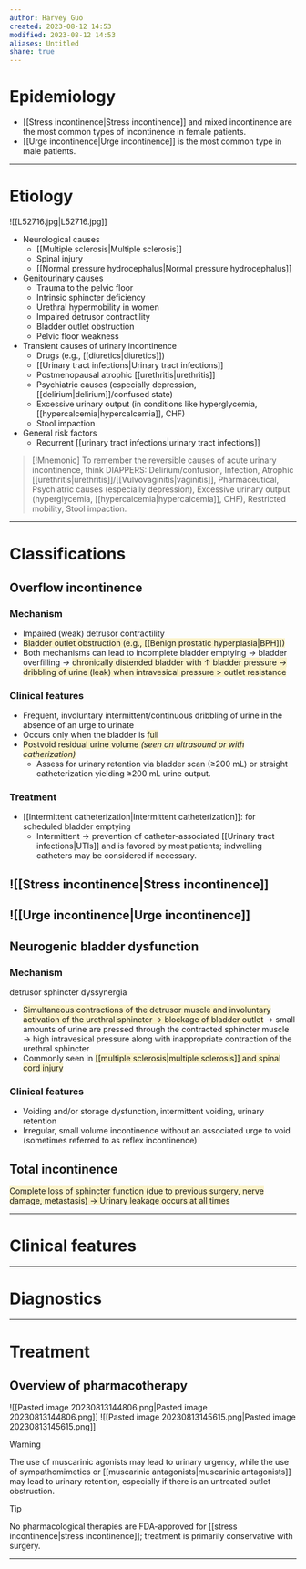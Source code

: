 ```yaml
---
author: Harvey Guo
created: 2023-08-12 14:53
modified: 2023-08-12 14:53
aliases: Untitled
share: true
---
```

# Epidemiology
- [[Stress incontinence|Stress incontinence]] and mixed incontinence are the most common types of incontinence in female patients.
- [[Urge incontinence|Urge incontinence]] is the most common type in male patients.

---
# Etiology
![[L52716.jpg|L52716.jpg]]
- Neurological causes
	- [[Multiple sclerosis|Multiple sclerosis]]
	- Spinal injury
	- [[Normal pressure hydrocephalus|Normal pressure hydrocephalus]]
- Genitourinary causes
	- Trauma to the pelvic floor 
	- Intrinsic sphincter deficiency
	- Urethral hypermobility in women
	- Impaired detrusor contractility
	- Bladder outlet obstruction
	- Pelvic floor weakness
- Transient causes of urinary incontinence
	- Drugs (e.g., [[diuretics|diuretics]])
	- [[Urinary tract infections|Urinary tract infections]]
	- Postmenopausal atrophic [[urethritis|urethritis]]
	- Psychiatric causes (especially depression, [[delirium|delirium]]/confused state)
	- Excessive urinary output (in conditions like hyperglycemia, [[hypercalcemia|hypercalcemia]], CHF)
	- Stool impaction
- General risk factors
	- Recurrent [[urinary tract infections|urinary tract infections]]

 >[!Mnemonic] 
>To remember the reversible causes of acute urinary incontinence, think DIAPPERS: Delirium/confusion, Infection, Atrophic [[urethritis|urethritis]]/[[Vulvovaginitis|vaginitis]], Pharmaceutical, Psychiatric causes (especially depression), Excessive urinary output (hyperglycemia, [[hypercalcemia|hypercalcemia]], CHF), Restricted mobility, Stool impaction.

---
# Classifications
## Overflow incontinence
### Mechanism
- Impaired (weak) detrusor contractility
- <span style="background:rgba(240, 200, 0, 0.2)">Bladder outlet obstruction (e.g., [[Benign prostatic hyperplasia|BPH]])</span>
- Both mechanisms can lead to incomplete bladder emptying → bladder overfilling → <span style="background:rgba(240, 200, 0, 0.2)">chronically distended bladder with ↑ bladder pressure → dribbling of urine (leak) when intravesical pressure > outlet resistance</span>
### Clinical features
- Frequent, involuntary intermittent/continuous dribbling of urine in the absence of an urge to urinate
- Occurs only when the bladder is <span style="background:rgba(240, 200, 0, 0.2)">full</span>
- <span style="background:rgba(240, 200, 0, 0.2)">Postvoid residual urine volume *(seen on ultrasound or with catherization)*</span>
	- Assess for urinary retention via bladder scan (≥200 mL) or straight catheterization yielding ≥200 mL urine output.
### Treatment
- [[Intermittent catheterization|Intermittent catheterization]]: for scheduled bladder emptying
	- Intermittent -> prevention of catheter-associated [[Urinary tract infections|UTIs]] and is favored by most patients; indwelling catheters may be considered if necessary.
## ![[Stress incontinence|Stress incontinence]]
## ![[Urge incontinence|Urge incontinence]]
## Neurogenic bladder dysfunction
### Mechanism
detrusor sphincter dyssynergia
- <span style="background:rgba(240, 200, 0, 0.2)">Simultaneous contractions of the detrusor muscle and involuntary activation of the urethral sphincter → blockage of bladder outlet</span> → small amounts of urine are pressed through the contracted sphincter muscle → high intravesical pressure along with inappropriate contraction of the urethral sphincter
- Commonly seen in <span style="background:rgba(240, 200, 0, 0.2)">[[multiple sclerosis|multiple sclerosis]] and spinal cord injury </span>
### Clinical features
- Voiding and/or storage dysfunction, intermittent voiding, urinary retention
- Irregular, small volume incontinence without an associated urge to void (sometimes referred to as reflex incontinence)
## Total incontinence
<span style="background:rgba(240, 200, 0, 0.2)">Complete loss of sphincter function (due to previous surgery, nerve damage, metastasis) → Urinary leakage occurs at all times</span>


---
# Clinical features


---
# Diagnostics


---
# Treatment
## Overview of pharmacotherapy
![[Pasted image 20230813144806.png|Pasted image 20230813144806.png]]
![[Pasted image 20230813145615.png|Pasted image 20230813145615.png]]
>[!warning] 
>The use of muscarinic agonists may lead to urinary urgency, while the use of sympathomimetics or [[muscarinic antagonists|muscarinic antagonists]] may lead to urinary retention, especially if there is an untreated outlet obstruction.

>[!tip] 
>No pharmacological therapies are FDA-approved for [[stress incontinence|stress incontinence]]; treatment is primarily conservative with surgery.

---

